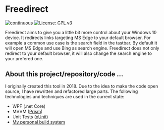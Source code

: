 # Freedirect

[![continuous](https://github.com/lukaspieper/Freedirect/workflows/continuous/badge.svg)](https://github.com/lukaspieper/Freedirect/actions)
[![License: GPL v3](https://img.shields.io/badge/License-GPLv3-blue.svg)](https://github.com/lukaspieper/Freedirect/blob/master/LICENSE)

Freedirect aims to give you a little bit more control about your Windows 10 device. It redirects links targeting MS Edge to your
default browser. For example a common use case is the search field in the tastbar. By default it will open MS Edge and use Bing
as search engine. Freedirect does not only redirect to your default browser, it will also change the search engine to your
prefered one.

## About this project/repository/code ...

I originally created this tool in 2018. Due to the idea to make the code open source, I have rewritten and refactored large parts. The following technologies and techniques are used in the current state:

- WPF (.net Core)
- MVVM ([Prism](https://github.com/prismlibrary))
- Unit Tests ([xUnit](https://github.com/xunit))
- [My personal build system](https://github.com/lukaspieper/dotnet-build-system)
